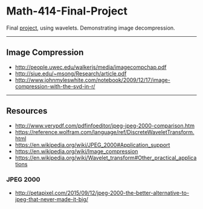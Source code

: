 # Math-414-Final-Project
Final [project](http://www.math.tamu.edu/~francis.narcowich/m414/s16/projects_s16.html),
using wavelets.
Demonstrating image decompression.

---

## Image Compression
* http://people.uwec.edu/walkerjs/media/imagecompchap.pdf
* http://siue.edu/~msong/Research/article.pdf
* http://www.johnmyleswhite.com/notebook/2009/12/17/image-compression-with-the-svd-in-r/

---

## Resources
* http://www.verypdf.com/pdfinfoeditor/jpeg-jpeg-2000-comparison.htm
* https://reference.wolfram.com/language/ref/DiscreteWaveletTransform.html
* https://en.wikipedia.org/wiki/JPEG_2000#Application_support
* https://en.wikipedia.org/wiki/Image_compression
* https://en.wikipedia.org/wiki/Wavelet_transform#Other_practical_applications

### JPEG 2000
* http://petapixel.com/2015/09/12/jpeg-2000-the-better-alternative-to-jpeg-that-never-made-it-big/